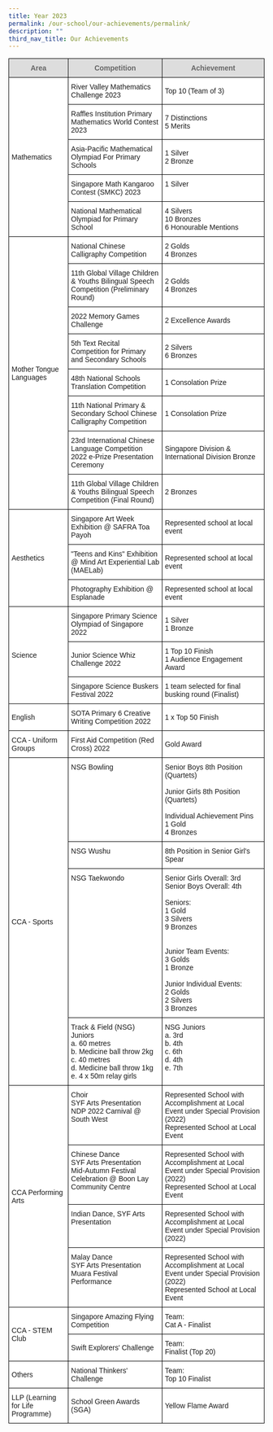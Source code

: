 ```yaml
---
title: Year 2023
permalink: /our-school/our-achievements/permalink/
description: ""
third_nav_title: Our Achievements
---
```

<style type="text/css">
.tg  {border-collapse:collapse;border-spacing:0;}
.tg td{border-color:black;border-style:solid;border-width:1px;font-family:Arial, sans-serif;font-size:14px;
  overflow:hidden;padding:10px 5px;word-break:normal;}
.tg th{border-color:black;border-style:solid;border-width:1px;font-family:Arial, sans-serif;font-size:14px;
  font-weight:normal;overflow:hidden;padding:10px 5px;word-break:normal;}
.tg .tg-feqv{background-color:#DDD;color:#666;font-weight:bold;text-align:center;vertical-align:middle}
.tg .tg-zr06{background-color:#FFF;text-align:left;vertical-align:middle}
.tg .tg-ktyi{background-color:#FFF;text-align:left;vertical-align:top}
</style>
<table class="tg">
<thead>
  <tr>
    <th class="tg-feqv"><span style="color:#666;background-color:#DDD">Area</span></th>
    <th class="tg-feqv"><span style="color:#666;background-color:#DDD">Competition</span></th>
    <th class="tg-feqv"><span style="color:#666;background-color:#DDD">Achievement</span></th>
  </tr>
</thead>
<tbody>
  <tr>
    <td class="tg-zr06" rowspan="5">Mathematics</td>
    <td class="tg-zr06">River Valley Mathematics Challenge 2023 </td>
    <td class="tg-zr06">Top 10 (Team of 3)</td>
  </tr>
  <tr>
    <td class="tg-zr06"> Raffles Institution Primary Mathematics World Contest 2023 </td>
    <td class="tg-zr06"> 7 Distinctions<br>5 Merits<br></td>
  </tr>
  <tr>
    <td class="tg-zr06">Asia-Pacific Mathematical Olympiad For Primary Schools</td>
    <td class="tg-zr06">1 Silver<br>2 Bronze</td> 
  </tr>
  <tr>
    <td class="tg-zr06">Singapore Math Kangaroo Contest (SMKC) 2023</td>
    <td class="tg-ktyi"><span style="background-color:initial">1 Silver  </span><br></td>
  </tr>
  <tr>
    <td class="tg-zr06">National Mathematical Olympiad for Primary School</td>
    <td class="tg-ktyi"><span style="background-color:initial">4 Silvers</span><br><span style="background-color:initial">10 Bronzes </span><br><span style="background-color:initial">6 Honourable Mentions</span></td>
  </tr>
  <tr>
    <td class="tg-zr06" rowspan="8">Mother Tongue Languages</td>
    <td class="tg-zr06">National Chinese Calligraphy Competition</td>
    <td class="tg-zr06">2 Golds<br>4 Bronzes</td>
  </tr>
  <tr>
    <td class="tg-zr06">11th Global Village Children &amp; Youths Bilingual Speech Competition (Preliminary Round)</td>
    <td class="tg-zr06">2 Golds<br>4 Bronzes</td>
  </tr>
  <tr>
    <td class="tg-zr06">2022 Memory Games Challenge</td>
    <td class="tg-zr06">2 Excellence Awards</td>
  </tr>
  <tr>
    <td class="tg-zr06">5th Text Recital Competition for Primary and Secondary Schools</td>
    <td class="tg-zr06">2 Silvers<br>6 Bronzes</td>
  </tr>
  <tr>
    <td class="tg-zr06">48th National Schools Translation Competition</td>
    <td class="tg-zr06">1 Consolation Prize</td>
  </tr>
  <tr>
    <td class="tg-zr06">11th National Primary &amp; Secondary School Chinese Calligraphy Competition</td>
    <td class="tg-zr06">1 Consolation Prize  </td>
  </tr>
  <tr>
    <td class="tg-zr06">23rd International Chinese Language Competition 2022 e-Prize Presentation Ceremony</td>
    <td class="tg-zr06">Singapore Division &amp; International Division Bronze  </td>
  </tr>
  <tr>
    <td class="tg-zr06">11th Global Village Children &amp; Youths Bilingual Speech Competition (Final Round)</td>
    <td class="tg-zr06">2 Bronzes  </td>
  </tr>
  <tr>
    <td class="tg-zr06" rowspan="3">Aesthetics</td>
    <td class="tg-zr06">Singapore Art Week Exhibition @ SAFRA Toa Payoh</td>
    <td class="tg-zr06">Represented school at local event</td>
  </tr>
  <tr>
    <td class="tg-zr06">"Teens and Kins" Exhibition @ Mind Art Experiential Lab (MAELab)  </td>
    <td class="tg-zr06">Represented school at local event  </td>
  </tr>
  <tr>
    <td class="tg-zr06">Photography Exhibition @ Esplanade  </td>
    <td class="tg-zr06">Represented school at local event  </td>
  </tr>
  <tr>
    <td class="tg-zr06" rowspan="3">Science </td>
    <td class="tg-zr06">Singapore Primary Science Olympiad of Singapore 2022  </td>
    <td class="tg-zr06">1 Silver<br>1 Bronze  </td>
  </tr>
  <tr>
    <td class="tg-zr06">Junior Science Whiz Challenge 2022</td>
    <td class="tg-ktyi"><span style="background-color:initial">1 Top 10 Finish</span><br><span style="background-color:initial">1 Audience Engagement Award  </span></td>
  </tr>
  <tr>
    <td class="tg-zr06">Singapore Science Buskers Festival 2022</td>
    <td class="tg-zr06">1 team selected for final busking round (Finalist)  </td>
  </tr>
  <tr>
    <td class="tg-zr06">English</td>
    <td class="tg-zr06">SOTA Primary 6 Creative Writing Competition 2022 </td>
    <td class="tg-zr06">1 x Top 50 Finish </td>
  </tr>
  <tr>
    <td class="tg-zr06">CCA - Uniform Groups</td>
    <td class="tg-zr06">First Aid Competition (Red Cross) 2022 </td>
    <td class="tg-zr06">Gold Award </td>
  </tr>
  <tr>
    <td class="tg-zr06" rowspan="4">CCA - Sports</td>
    <td class="tg-ktyi"><span style="background-color:initial">NSG Bowling</span></td>
    <td class="tg-ktyi"><span style="background-color:initial">Senior Boys 8th Position (Quartets)</span><br><br><span style="background-color:initial">Junior Girls 8th Position (Quartets)</span><br><br><span style="background-color:initial">Individual Achievement Pins</span><br>1 Gold<br>4 Bronzes</td>
  </tr>
  <tr>
    <td class="tg-ktyi"><span style="background-color:initial">NSG Wushu</span></td>
    <td class="tg-zr06">8th Position in Senior Girl's Spear  </td>
  </tr>
  <tr>
    <td class="tg-ktyi"><span style="background-color:initial">NSG Taekwondo</span></td>
    <td class="tg-ktyi"><span style="background-color:initial">Senior Girls Overall: 3rd</span><br><span style="background-color:initial">Senior Boys Overall: 4th</span><br><br>Seniors:<br>1 Gold<br>3 Silvers<br>9 Bronzes<br><br><br><span style="background-color:initial">Junior Team Events:</span><br><span style="background-color:initial">3 Golds</span><br><span style="background-color:initial">1 Bronze</span><br><br><span style="background-color:initial">Junior Individual Events:</span><br><span style="background-color:initial">2 Golds</span><br><span style="background-color:initial">2 Silvers</span><br><span style="background-color:initial">3 Bronzes </span></td>
  </tr>
  <tr>
    <td class="tg-ktyi"><span style="background-color:initial">Track &amp; Field (</span>NSG) Juniors<br><span style="background-color:initial">a. 60 metres</span><br><span style="background-color:initial">b. Medicine ball throw 2kg</span><br><span style="background-color:initial">c. 40 metres</span><br><span style="background-color:initial">d. Medicine ball throw 1kg</span><br><span style="background-color:initial">e. 4 x 50m relay girls</span></td>
    <td class="tg-ktyi">NSG Juniors <br>a. 3rd<br>b. 4th<br>c. 6th<br>d. 4th<br>e. 7th  <br></td>
  </tr>
  <tr>
    <td class="tg-zr06" rowspan="4">CCA Performing Arts</td>
    <td class="tg-ktyi"><span style="background-color:initial">Choir</span><br>SYF Arts Presentation<br>NDP 2022 Carnival @ South West  </td>
    <td class="tg-ktyi">Represented School with Accomplishment at Local Event under Special Provision (2022)<br>Represented School at Local Event  </td>
  </tr>
  <tr>
    <td class="tg-ktyi"><span style="background-color:initial">Chinese Dance</span><br>SYF Arts Presentation<br>Mid-Autumn Festival Celebration @ Boon Lay Community Centre</td>
    <td class="tg-ktyi">Represented School with Accomplishment at Local Event under Special Provision (2022)<br>Represented School at Local Event  </td>
  </tr>
  <tr>
    <td class="tg-ktyi"><span style="background-color:initial">Indian Dance, </span>SYF Arts Presentation</td>
    <td class="tg-zr06">Represented School with Accomplishment at Local Event under Special Provision (2022)  <br></td>
  </tr>
  <tr>
    <td class="tg-ktyi"><span style="background-color:initial">Malay Dance</span><br>SYF Arts Presentation<br>Muara Festival Performance</td>
    <td class="tg-ktyi">Represented School with Accomplishment at Local Event under Special Provision (2022)<br>Represented School at Local Event  </td>
  </tr>
  <tr>
    <td class="tg-zr06" rowspan="2">CCA - STEM Club</td>
    <td class="tg-zr06">Singapore Amazing Flying Competition  </td>
    <td class="tg-ktyi"><span style="background-color:initial">Team:</span><br><span style="background-color:initial">Cat A - Finalist </span></td>
  </tr>
  <tr>
    <td class="tg-zr06">Swift Explorers' Challenge</td>
    <td class="tg-ktyi"><span style="background-color:initial">Team:</span><br><span style="background-color:initial">Finalist (Top 20)  </span></td>
  </tr>
  <tr>
    <td class="tg-zr06">Others</td>
    <td class="tg-zr06">National Thinkers' Challenge </td>
    <td class="tg-ktyi"><span style="background-color:initial">Team:</span><br><span style="background-color:initial">Top 10 Finalist </span></td>
  </tr>
  <tr>
    <td class="tg-zr06">LLP (Learning for Life Programme) </td>
    <td class="tg-zr06">School Green Awards (SGA) </td>
    <td class="tg-zr06">Yellow Flame Award </td>
  </tr>
</tbody>
</table>